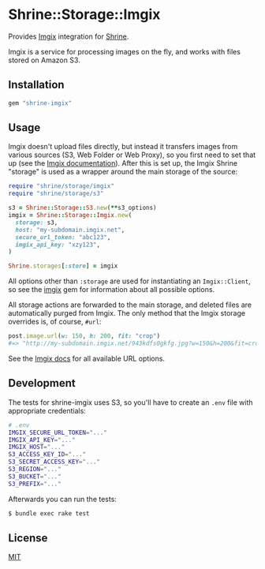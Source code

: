 # Shrine::Storage::Imgix

Provides [Imgix] integration for [Shrine].

Imgix is a service for processing images on the fly, and works with files
stored on Amazon S3.

## Installation

```ruby
gem "shrine-imgix"
```

## Usage

Imgix doesn't upload files directly, but instead it transfers images from
various sources (S3, Web Folder or Web Proxy), so you first need to set that up
(see the [Imgix documentation]). After this is set up, the Imgix Shrine
"storage" is used as a wrapper around the main storage of the source:

```rb
require "shrine/storage/imgix"
require "shrine/storage/s3"

s3 = Shrine::Storage::S3.new(**s3_options)
imgix = Shrine::Storage::Imgix.new(
  storage: s3,
  host: "my-subdomain.imgix.net",
  secure_url_token: "abc123",
  imgix_api_key: "xzy123",
)

Shrine.storages[:store] = imgix
```

All options other than `:storage` are used for instantiating an `Imgix::Client`,
so see the [imgix] gem for information about all possible options.

All storage actions are forwarded to the main storage, and deleted files are
automatically purged from Imgix. The only method that the Imgix storage
overrides is, of course, `#url`:

```rb
post.image.url(w: 150, h: 200, fit: "crop")
#=> "http://my-subdomain.imgix.net/943kdfs0gkfg.jpg?w=150&h=200&fit=crop"
```

See the [Imgix docs](https://www.imgix.com/docs/reference) for all available
URL options.

## Development

The tests for shrine-imgix uses S3, so you'll have to create an `.env` file with
appropriate credentials:

```sh
# .env
IMGIX_SECURE_URL_TOKEN="..."
IMGIX_API_KEY="..."
IMGIX_HOST="..."
S3_ACCESS_KEY_ID="..."
S3_SECRET_ACCESS_KEY="..."
S3_REGION="..."
S3_BUCKET="..."
S3_PREFIX="..."
```

Afterwards you can run the tests:

```sh
$ bundle exec rake test
```

## License

[MIT](http://opensource.org/licenses/MIT)

[Imgix]: https://www.imgix.com/
[Shrine]: https://github.com/janko-m/shrine
[imgix]: https://github.com/imgix/imgix-rb
[Imgix documentation]: https://www.imgix.com/docs
